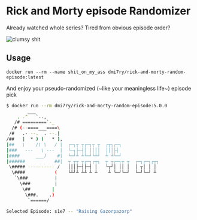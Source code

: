 # Rick and Morty episode Randomizer

Already watched whole series?
Tired from obvious episode order?

![clumsy shit](http://i.imgur.com/Rmhz4.gif)

## Usage

`
docker run --rm --name shit_on_my_ass dmi7ry/rick-and-morty-random-episode:latest
`

And enjoy your pseudo-randomized (~like your meaningless life~) episode pick

```bash
$ docker run --rm dmi7ry/rick-and-morty-random-episode:5.0.0
        ___
    . -^   `--,
   /# =========`-_
  /# (--====___====\
 /#   .- --.  . --.|
/##   |  * ) (   * ),
|##   \    /\ \   / |  ┌─┐┬ ┬┌─┐┬ ┬  ┌┬┐┌─┐
|###   ---   \ ---  |  └─┐├─┤│ ││││  │││├┤
|####      ___)    #|  └─┘┴ ┴└─┘└┴┘  ┴ ┴└─┘
|######           ##|  ┬ ┬┬ ┬┌─┐┌┬┐  ┬ ┬┌─┐┬ ┬  ┌─┐┌─┐┌┬┐
 \##### ---------- /   │││├─┤├─┤ │   └┬┘│ ││ │  │ ┬│ │ │
  \####           (    └┴┘┴ ┴┴ ┴ ┴    ┴ └─┘└─┘  └─┘└─┘ ┴
   `\###          |
     \###         |
      \##        |
       \###.    .)
        `======/

Selected Episode: s1e7 -- "Raising Gazorpazorp"
```